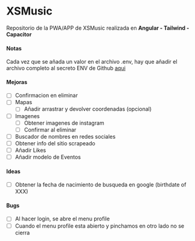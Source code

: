 # XSMusic

Repositorio de la PWA/APP de XSMusic realizada en **Angular - Tailwind - Capacitor**

#### Notas

Cada vez que se añada un valor en el archivo .env, hay que añadir el archivo completo al secreto ENV de Github [aqui](https://github.com/josexs/xsmusic-app/settings/secrets/actions)

#### Mejoras

- [ ] Confirmacion en eliminar
- [ ] Mapas
  - [ ] Añadir arrastrar y devolver coordenadas (opcional)
- [ ] Imagenes
  - [ ] Obtener imagenes de instagram
  - [ ] Confirmar al eliminar
- [ ] Buscador de nombres en redes sociales
- [ ] Obtener info del sitio scrapeado
- [ ] Añadir Likes
- [ ] Añadir modelo de Eventos

#### Ideas

- [ ] Obtener la fecha de nacimiento de busqueda en google (birthdate of XXX)

#### Bugs

- [ ] Al hacer login, se abre el menu profile
- [ ] Cuando el menu profile esta abierto y pinchamos en otro lado no se cierra
